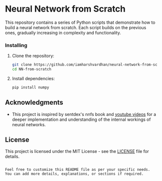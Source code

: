 # Neural Network from Scratch

This repository contains a series of Python scripts that demonstrate how to build a neural network from scratch. Each script builds on the previous ones, gradually increasing in complexity and functionality.

### Installing

1. Clone the repository:
    ```bash
    git clone https://github.com/iamharshvardhan/neural-network-from-scratch.git
    cd NN-from-scratch
    ```

2. Install dependencies:
    ```bash
    pip install numpy
    ```

## Acknowledgments

- This project is inspired by sentdex's nnfs book and [youtube videos](https://www.youtube.com/playlist?list=PLQVvvaa0QuDcjD5BAw2DxE6OF2tius3V3) for a deeper implementation and understanding of the internal workings of neural networks.

## License

This project is licensed under the MIT License - see the [LICENSE](./LICENSE) file for details.
```

Feel free to customize this README file as per your specific needs. You can add more details, explanations, or sections if required.